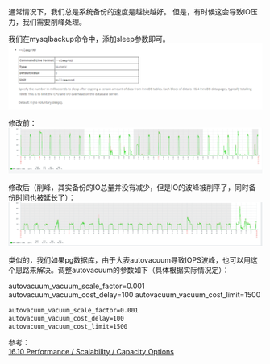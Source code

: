 

通常情况下，我们总是系统备份的速度是越快越好。 但是，有时候这会导致IO压力，我们需要削峰处理。

我们在mysqlbackup命令中，添加sleep参数即可。  
​![](assets/network-asset-document_sleep-20241211174704-f9wd6df.png)

修改前：  
​![](assets/network-asset-before-20241211174705-fh0ab8r.png)

修改后（削峰，其实备份的IO总量并没有减少，但是IO的波峰被削平了，同时备份时间也被延长了）：  
​![](assets/network-asset-after-20241211174706-niw4ac8.png)

类似的，我们如果pg数据库，由于大表autovacuum导致IOPS波峰，也可以用这个思路来解决。调整autovacuum的参数如下（具体根据实际情况定）：

autovacuum\_vacuum\_scale\_factor\=0.001 autovacuum\_vacuum\_cost\_delay\=100 autovacuum\_vacuum\_cost\_limit\=1500

```
autovacuum_vacuum_scale_factor=0.001
autovacuum_vacuum_cost_delay=100
autovacuum_vacuum_cost_limit=1500
```

参考：  
[16.10 Performance / Scalability / Capacity Options](https://dev.mysql.com/doc/mysql-enterprise-backup/4.1/en/backup-capacity-options.html)

‍
